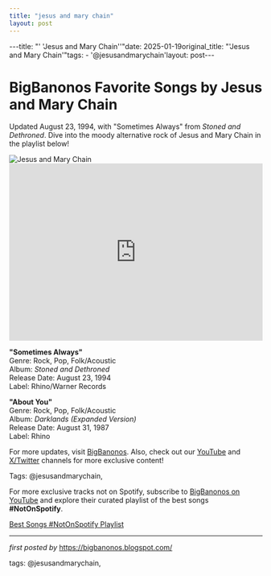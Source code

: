 ```yaml
---
title: "jesus and mary chain"
layout: post
---
```

---title: "' 'Jesus and Mary Chain''"date: 2025-01-19original_title: "'Jesus and Mary Chain'"tags:  - '@jesusandmarychain'layout: post---<!-- Title of the Post --><h1 >BigBanonos Favorite Songs by Jesus and Mary Chain</h1> <!-- Introductory Text --><p >Updated August 23, 1994, with "Sometimes Always" from <em>Stoned and Dethroned</em>. Dive into the moody alternative rock of Jesus and Mary Chain in the playlist below!</p> <!-- Featured Image --><div > <img src="https://m.media-amazon.com/images/M/MV5BNjM4N2I2YjctNmFiOS00MmJkLTlmMjItZWMyMWEwNmZmNjAyXkEyXkFqcGc@._V1_.jpg" alt="Jesus and Mary Chain" /></div> <!-- Spotify Embed --><div > <iframe src="https://open.spotify.com/embed/playlist/0da7u4idpwBQGDHxzYMcCQ?utm_source=generator" width="100%" height="352" frameborder="0" allowfullscreen="" allow="autoplay; clipboard-write; encrypted-media; fullscreen; picture-in-picture" loading="lazy"></iframe></div> <!-- Song Information --><div > <p><strong>"Sometimes Always"</strong><br> Genre: Rock, Pop, Folk/Acoustic<br> Album: <em>Stoned and Dethroned</em><br> Release Date: August 23, 1994<br> Label: Rhino/Warner Records</p> <p><strong>"About You"</strong><br> Genre: Rock, Pop, Folk/Acoustic<br> Album: <em>Darklands (Expanded Version)</em><br> Release Date: August 31, 1987<br> Label: Rhino</p></div> <!-- Footer Links --><div > <p>For more updates, visit <a href="https://bigbanonos.blogspot.com/" target="_blank">BigBanonos</a>. Also, check out our <a href="https://www.youtube.com/@BigBanonos" target="_blank">YouTube</a> and <a href="https://x.com/bigbanonos" target="_blank">X/Twitter</a> channels for more exclusive content!</p></div> <!-- Tags --><p >Tags: @jesusandmarychain,</p><!--Subscribe and Playlist Links--><div>    <p>For more exclusive tracks not on Spotify, subscribe to <a href="https://www.youtube.com/@BigBanonos" target="_blank">BigBanonos on YouTube</a> and explore their curated playlist of the best songs <strong>#NotOnSpotify</strong>.</p>    <p><a href="https://www.youtube.com/playlist?list=PLtuNtuTatqI0kFahUCbtbfenC_ET5O_tr" target="_blank">Best Songs #NotOnSpotify Playlist<br /></a></p></div><hr /><p><em>first posted by</em> <a href="https://bigbanonos.blogspot.com/" rel="noopener" target="_new">https://bigbanonos.blogspot.com/</a></p><p>tags: @jesusandmarychain,</p>
